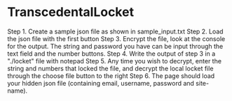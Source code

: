 # TranscedentalLocket

Step 1. Create a sample json file as shown in sample_input.txt
Step 2. Load the json file with the first button
Step 3. Encrypt the file, look at the console for the output. The string and password you have can be input through the text field and the number buttons.
Step 4. Write the output of step 3 in a "./locket" file with notepad
Step 5. Any time you wish to decrypt, enter the string and numbers that locked the file, and decrypt the local locket file through the choose file button to the right
Step 6. The page should load your hidden json file (containing email, username, password and site-name).
